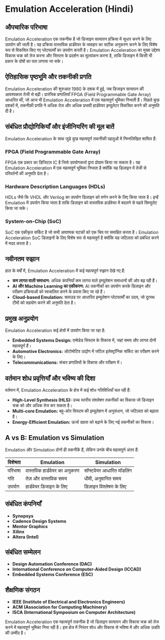# Emulation Acceleration (Hindi)

## औपचारिक परिभाषा
Emulation Acceleration एक तकनीक है जो डिजाइन सत्यापन प्रक्रिया में सुधार करने के लिए उपयोग की जाती है। यह प्रक्रिया वास्तविक हार्डवेयर के व्यवहार का सटीक अनुकरण करने के लिए विशेष रूप से विकसित किए गए प्लेटफार्मों का उपयोग करती है। Emulation Acceleration का मुख्य उद्देश्य विकास चक्र को तेज करना और सिस्टम के प्रदर्शन का मूल्यांकन करना है, ताकि डिजाइन में किसी भी प्रकार के दोषों का पता लगाया जा सके।

## ऐतिहासिक पृष्ठभूमि और तकनीकी प्रगति
Emulation Acceleration की शुरुआत 1980 के दशक में हुई, जब डिजाइन सत्यापन की आवश्यकता तेजी से बढ़ी। प्रारंभिक प्रणालियाँ FPGA (Field Programmable Gate Array) आधारित थीं, जो आज भी Emulation Acceleration में एक महत्वपूर्ण भूमिका निभाती हैं। पिछले कुछ दशकों में, तकनीकी प्रगति ने अधिक तेज़ और अधिक प्रभावी हार्डवेयर इम्यूलेटर विकसित करने की अनुमति दी है।

## संबंधित प्रौद्योगिकियाँ और इंजीनियरिंग की मूल बातें
Emulation Acceleration के साथ जुड़े कुछ महत्वपूर्ण तकनीकी पहलुओं में निम्नलिखित शामिल हैं:

### FPGA (Field Programmable Gate Array)
FPGA एक प्रकार का डिजिटल IC है जिसे उपयोगकर्ता द्वारा प्रोग्राम किया जा सकता है। यह Emulation Acceleration में एक महत्वपूर्ण भूमिका निभाता है क्योंकि यह डिज़ाइन में तेजी से परिवर्तनों की अनुमति देता है।

### Hardware Description Languages (HDLs)
HDLs जैसे कि VHDL और Verilog का उपयोग डिज़ाइन को वर्णन करने के लिए किया जाता है। इन्हें Emulation में उपयोग किया जाता है ताकि डिज़ाइन को वास्तविक हार्डवेयर में बदलने से पहले सिम्युलेट किया जा सके।

### System-on-Chip (SoC)
SoC एक एकीकृत सर्किट है जो सभी आवश्यक घटकों को एक चिप पर समाहित करता है। Emulation Acceleration SoC डिज़ाइनों के लिए विशेष रूप से महत्वपूर्ण है क्योंकि यह जटिलता को प्रबंधित करने में मदद करता है।

## नवीनतम रुझान
हाल के वर्षों में, Emulation Acceleration में कई महत्वपूर्ण रुझान देखे गए हैं:

- **कम लागत वाली समाधान:** अधिक कंपनियाँ कम लागत वाले इम्यूलेशन समाधानों की ओर बढ़ रही हैं।
- **AI और Machine Learning का एकीकरण:** AI तकनीकों का उपयोग करके डिज़ाइन और परीक्षण प्रक्रियाओं को स्वचालित करने के प्रयास किए जा रहे हैं।
- **Cloud-based Emulation:** क्लाउड पर आधारित इम्यूलेशन प्लेटफार्मों का उदय, जो दूरस्थ टीमों को सहयोग करने की अनुमति देता है।

## प्रमुख अनुप्रयोग
Emulation Acceleration कई क्षेत्रों में उपयोग किया जा रहा है:

- **Embedded Systems Design:** एम्बेडेड सिस्टम के विकास में, जहां समय और लागत दोनों महत्वपूर्ण हैं।
- **Automotive Electronics:** ऑटोमोटिव उद्योग में जटिल इलेक्ट्रॉनिक सर्किट का परीक्षण करने के लिए।
- **Telecommunications:** संचार प्रणालियों के विकास और परीक्षण में।

## वर्तमान शोध प्रवृत्तियाँ और भविष्य की दिशा
वर्तमान में, Emulation Acceleration के क्षेत्र में कई शोध गतिविधियाँ चल रही हैं:

- **High-Level Synthesis (HLS):** उच्च स्तरीय संश्लेषण तकनीकों का विकास जो डिजाइन चक्र को और अधिक तेज कर सकता है।
- **Multi-core Emulation:** बहु-कोर सिस्टम की इम्यूलेशन में अनुसंधान, जो जटिलता को बढ़ाता है।
- **Energy-Efficient Emulation:** ऊर्जा दक्षता को बढ़ाने के लिए नई तकनीकों का विकास।

## A vs B: Emulation vs Simulation
Emulation और Simulation दोनों ही तकनीकें हैं, लेकिन उनके बीच महत्वपूर्ण अंतर हैं:

| विशेषता        | Emulation                            | Simulation                           |
|----------------|-------------------------------------|-------------------------------------|
| परिभाषा       | वास्तविक हार्डवेयर का अनुकरण      | सॉफ्टवेयर आधारित मॉडलिंग          |
| गति            | तेज़ और वास्तविक समय               | धीमी, अनुमानित समय                 |
| उपयोग          | हार्डवेयर डिजाइन के लिए            | डिज़ाइन विश्लेषण के लिए            |

## संबंधित कंपनियाँ
- **Synopsys**
- **Cadence Design Systems**
- **Mentor Graphics**
- **Xilinx**
- **Altera (Intel)**

## संबंधित सम्मेलन
- **Design Automation Conference (DAC)**
- **International Conference on Computer-Aided Design (ICCAD)**
- **Embedded Systems Conference (ESC)**

## शैक्षणिक संगठन
- **IEEE (Institute of Electrical and Electronics Engineers)**
- **ACM (Association for Computing Machinery)**
- **ISCA (International Symposium on Computer Architecture)**

Emulation Acceleration एक महत्वपूर्ण तकनीक है जो डिज़ाइन सत्यापन और विकास चक्र को तेज करने में महत्वपूर्ण भूमिका निभा रही है। इस क्षेत्र में निरंतर शोध और विकास से भविष्य में और अधिक उन्नति की उम्मीद है।